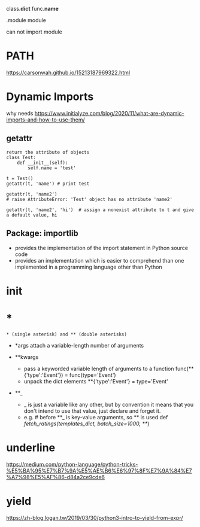 class.__dict__
func.__name__

.module
module

can not import module
# PATH
https://carsonwah.github.io/15213187969322.html

# Dynamic Imports
why needs
https://www.initialyze.com/blog/2020/11/what-are-dynamic-imports-and-how-to-use-them/
## getattr
    return the attribute of objects
    class Test:
        def __init__(self):
            self.name = 'test'
    
    t = Test()
    getattr(t, 'name') # print test

    getattr(t, 'name2') 
    # raise AttributeError: 'Test' object has no attribute 'name2'

    getattr(t, 'name2', 'hi')  # assign a nonexist attribute to t and give a default value, hi

## Package: importlib
* provides the implementation of the import statement in Python source code
* provides an implementation which is easier to comprehend than one implemented in a programming language other than Python


# init



# * 
    * (single asterisk) and ** (double asterisks)
* *args
  attach a variable-length number of arguments
  
* **kwargs
  * pass a keyworded variable length of arguments to a function
        func(**{'type':'Event'}) = func(type='Event')
  * unpack the dict elements 
        **{'type':'Event'} = type='Event'

* **_
  * _ is just a variable like any other, but by convention it means that you don't intend to use that value, just declare and forget it.
  * e.g.
        # before **_ is key-value arguments, so ** is used
        def _fetch_ratings(templates_dict, batch_size=1000, **_)

# underline

https://medium.com/python-language/python-tricks-%E5%BA%95%E7%B7%9A%E5%AE%B6%E6%97%8F%E7%9A%84%E7%A7%98%E5%AF%86-d84a2ce9cde6


# yield
https://zh-blog.logan.tw/2019/03/30/python3-intro-to-yield-from-expr/